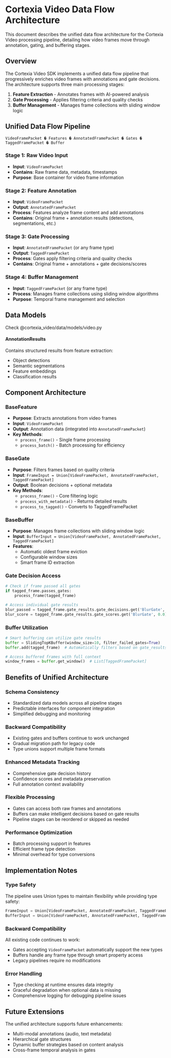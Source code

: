# Cortexia Video Data Flow Architecture

This document describes the unified data flow architecture for the Cortexia Video processing pipeline, detailing how video frames move through annotation, gating, and buffering stages.

## Overview

The Cortexia Video SDK implements a unified data flow pipeline that progressively enriches video frames with annotations and gate decisions. The architecture supports three main processing stages:

1. **Feature Extraction** - Annotates frames with AI-powered analysis
2. **Gate Processing** - Applies filtering criteria and quality checks
3. **Buffer Management** - Manages frame collections with sliding window logic

## Unified Data Flow Pipeline

```
VideoFramePacket � Features � AnnotatedFramePacket � Gates � TaggedFramePacket � Buffer
```

### Stage 1: Raw Video Input
- **Input**: `VideoFramePacket`
- **Contains**: Raw frame data, metadata, timestamps
- **Purpose**: Base container for video frame information

### Stage 2: Feature Annotation
- **Input**: `VideoFramePacket`
- **Output**: `AnnotatedFramePacket`
- **Process**: Features analyze frame content and add annotations
- **Contains**: Original frame + annotation results (detections, segmentations, etc.)

### Stage 3: Gate Processing
- **Input**: `AnnotatedFramePacket` (or any frame type)
- **Output**: `TaggedFramePacket`
- **Process**: Gates apply filtering criteria and quality checks
- **Contains**: Original frame + annotations + gate decisions/scores

### Stage 4: Buffer Management
- **Input**: `TaggedFramePacket` (or any frame type)
- **Process**: Manages frame collections using sliding window algorithms
- **Purpose**: Temporal frame management and selection

## Data Models

Check @cortexia_video/data/models/video.py


#### AnnotationResults
Contains structured results from feature extraction:
- Object detections
- Semantic segmentations
- Feature embeddings
- Classification results

## Component Architecture

### BaseFeature
- **Purpose**: Extracts annotations from video frames
- **Input**: `VideoFramePacket`
- **Output**: Annotation data (integrated into `AnnotatedFramePacket`)
- **Key Methods**:
  - `process_frame()` - Single frame processing
  - `process_batch()` - Batch processing for efficiency

### BaseGate
- **Purpose**: Filters frames based on quality criteria
- **Input**: `FrameInput = Union[VideoFramePacket, AnnotatedFramePacket, TaggedFramePacket]`
- **Output**: Boolean decisions + optional metadata
- **Key Methods**:
  - `process_frame()` - Core filtering logic
  - `process_with_metadata()` - Returns detailed results
  - `process_to_tagged()` - Converts to TaggedFramePacket

### BaseBuffer
- **Purpose**: Manages frame collections with sliding window logic
- **Input**: `BufferInput = Union[VideoFramePacket, AnnotatedFramePacket, TaggedFramePacket]`
- **Features**:
  - Automatic oldest frame eviction
  - Configurable window sizes
  - Smart frame ID extraction


### Gate Decision Access
```python
# Check if frame passed all gates
if tagged_frame.passes_gates:
    process_frame(tagged_frame)

# Access individual gate results
blur_passed = tagged_frame.gate_results.gate_decisions.get('BlurGate', True)
blur_score = tagged_frame.gate_results.gate_scores.get('BlurGate', 0.0)
```

### Buffer Utilization
```python
# Smart buffering can utilize gate results
buffer = SlidingTopKBuffer(window_size=10, filter_failed_gates=True)
buffer.add(tagged_frame)  # Automatically filters based on gate_results.passes

# Access buffered frames with full context
window_frames = buffer.get_window()  # List[TaggedFramePacket]
```

## Benefits of Unified Architecture

### Schema Consistency
- Standardized data models across all pipeline stages
- Predictable interfaces for component integration
- Simplified debugging and monitoring

### Backward Compatibility
- Existing gates and buffers continue to work unchanged
- Gradual migration path for legacy code
- Type unions support multiple frame formats

### Enhanced Metadata Tracking
- Comprehensive gate decision history
- Confidence scores and metadata preservation
- Full annotation context availability

### Flexible Processing
- Gates can access both raw frames and annotations
- Buffers can make intelligent decisions based on gate results
- Pipeline stages can be reordered or skipped as needed

### Performance Optimization
- Batch processing support in features
- Efficient frame type detection
- Minimal overhead for type conversions

## Implementation Notes

### Type Safety
The pipeline uses Union types to maintain flexibility while providing type safety:
```python
FrameInput = Union[VideoFramePacket, AnnotatedFramePacket, TaggedFramePacket]
BufferInput = Union[VideoFramePacket, AnnotatedFramePacket, TaggedFramePacket]
```

### Backward Compatibility
All existing code continues to work:
- Gates accepting `VideoFramePacket` automatically support the new types
- Buffers handle any frame type through smart property access
- Legacy pipelines require no modifications

### Error Handling
- Type checking at runtime ensures data integrity
- Graceful degradation when optional data is missing
- Comprehensive logging for debugging pipeline issues

## Future Extensions

The unified architecture supports future enhancements:
- Multi-modal annotations (audio, text metadata)
- Hierarchical gate structures
- Dynamic buffer strategies based on content analysis
- Cross-frame temporal analysis in gates